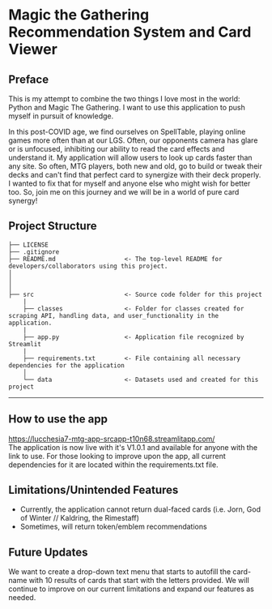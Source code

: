 # Magic the Gathering Recommendation System and Card Viewer
## Preface
This is my attempt to combine the two things I love most in the world: Python and Magic The Gathering. I want to use this application to push myself in pursuit of knowledge. 

In this post-COVID age, we find ourselves on SpellTable, playing online games more often than at our LGS. Often, our opponents camera has glare or is unfocused, inhibiting our ability to read the card effects and understand it. My application will allow users to look up cards faster than any site. So often, MTG players, both new and old, go to build or tweak their decks and can't find that perfect card to synergize with their deck properly. I wanted to fix that for myself and anyone else who might wish for better too. So, join me on this journey and we will be in a world of pure card synergy!

## Project Structure

    ├── LICENSE
    ├── .gitignore
    ├── README.md                   <- The top-level README for developers/collaborators using this project.
    │ 
    │ 
    │   
    ├── src                         <- Source code folder for this project
        |
        ├── classes                 <- Folder for classes created for scraping API, handling data, and user_functionality in the application.
        |
        ├── app.py                  <- Application file recognized by Streamlit
        |
        ├── requirements.txt        <- File containing all necessary dependencies for the application
        │
        └── data                    <- Datasets used and created for this project
        
--------

## How to use the app
https://lucchesia7-mtg-app-srcapp-t10n68.streamlitapp.com/ \
The application is now live with it's V1.0.1 and available for anyone with the link to use. For those looking to improve upon the app, all current dependencies for it are located within the requirements.txt file.

## Limitations/Unintended Features
* Currently, the application cannot return dual-faced cards (i.e. Jorn, God of Winter // Kaldring, the Rimestaff)
* Sometimes, will return token/emblem recommendations

## Future Updates
We want to create a drop-down text menu that starts to autofill the card-name with 10 results of cards that start with the letters provided.
We will continue to improve on our current limitations and expand our features as needed.

